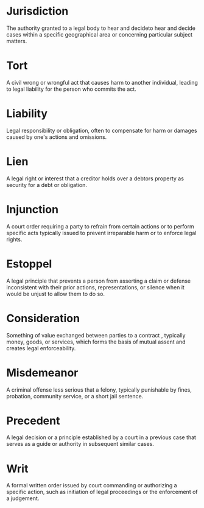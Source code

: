 # Jurisdiction

The authority granted to a legal body to hear and decideto hear and decide cases within a specific geographical area or concerning particular subject matters.


# Tort

A civil wrong or wrongful act that causes harm to another individual, leading to legal liability for the person who commits the act.

# Liability

Legal responsibility or obligation, often to compensate for harm or damages caused by one's actions and omissions.

# Lien

A legal right or interest that a creditor holds over a debtors property as security for a debt or obligation.

# Injunction

A court order requiring a party to refrain from certain actions or to perform specific acts typically issued to prevent irreparable harm  or to enforce legal rights.


# Estoppel

A legal principle that prevents  a person from asserting a claim or defense inconsistent with their prior actions, representations, or silence when it would be unjust to allow them to do so.

# Consideration

Something  of value exchanged between parties to a contract , typically money, goods, or services, which forms the basis of mutual assent and creates legal enforceability.

# Misdemeanor

A criminal offense less serious that a felony, typically punishable by fines, probation, community service, or a short jail sentence.

# Precedent

A legal decision or a principle established by a court in a previous case that serves as a guide or authority in subsequent similar cases.


# Writ

A formal written order issued by court commanding or authorizing a specific action, such as initiation of legal proceedings or the enforcement of a judgement.


